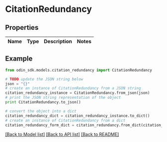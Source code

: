# CitationRedundancy


## Properties

Name | Type | Description | Notes
------------ | ------------- | ------------- | -------------

## Example

```python
from odin_sdk.models.citation_redundancy import CitationRedundancy

# TODO update the JSON string below
json = "{}"
# create an instance of CitationRedundancy from a JSON string
citation_redundancy_instance = CitationRedundancy.from_json(json)
# print the JSON string representation of the object
print CitationRedundancy.to_json()

# convert the object into a dict
citation_redundancy_dict = citation_redundancy_instance.to_dict()
# create an instance of CitationRedundancy from a dict
citation_redundancy_form_dict = citation_redundancy.from_dict(citation_redundancy_dict)
```
[[Back to Model list]](../README.md#documentation-for-models) [[Back to API list]](../README.md#documentation-for-api-endpoints) [[Back to README]](../README.md)


